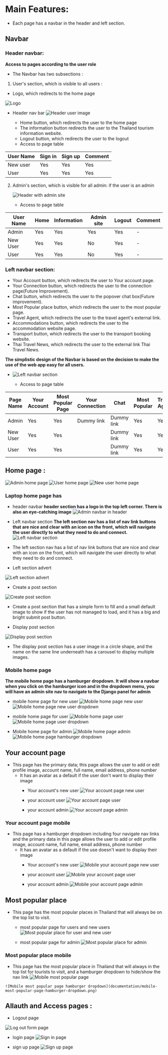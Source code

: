 # Main Features:
  - Each page has a navbar in the header and left section.

  ## Navbar 
  ### Header navbar:
  **Access to pages according to the user role**
  - The Navbar has two subsections :
1. User's section, which is visible to all users :
  - Logo, which redirects to the home page
     
  ![Logo](documentation/logo-in-header.png)

  - Header nav bar
  ![Header user image](documentation/header-user-image.png)


    - Home button, which redirects the user to the home page
    - The information button redirects the user to the Thailand tourism information website.
    - Logout button, which redirects the user to the logout
    - Access to page table

  | User Name | Sign in | Sign up | Comment |
  | ------- | --------- | ------- | ------- |
  | New user | Yes | Yes | Yes | - |
  | User | Yes | Yes | Yes | - |

2. Admin's section, which is visible for all admin:
    if the user is an admin 

   ![Header with admin site](documentation/header-admin-image.png)


    - Access to page table

  | User Name | Home | Information | Admin site | Logout | Comment |
  | --------- | ---- | ----------- | ---------- | ------ | ------- |
  | Admin | Yes | Yes | Yes | Yes | - |
  | New User | Yes | Yes | No | Yes | - |
  | User | Yes | Yes | No | Yes | - |

 
  ### Left navbar section:
  - Your Account button, which redirects the user to Your account page.
  - Your Connection button, which redirects the user to the connection page(Future Improvement).
  - Chat button, which redirects the user to the popover chat box(Future improvement).
  - Most Popular place button, which redirects the user to the most popular page.
  - Travel Agent, which redirects the user to the travel agent's external link.
  - Accommodations button, which redirects the user to the accommodation website page.
  - Transport button, which redirects the user to the transport booking website.
  - Thai Travel News, which redirects the user to the external link Thai Travel News.

**The simplistic design of the Navbar is based on the decision to make the use of the web app easy for all users.**

  - ![Left navbar section](documentation/left-nav.png)


    - Access to page table
      
| Page Name | Your Account | Most Popular Page| Your Connection | Chat | Most Popular | Travel Agent | Accommodations | Transport | Thai Travel News | Comment |
| --------- | ----------------- | ------------ | --------------- | ---- | ------------ | ------------ | -------------- | --------- | ---------------- | ------- |
| Admin      | Yes               | Yes       | Dummy link       | Dummy link   | Yes | Yes | Yes | Yes | Yes |  Future improvement  |
| New User      | Yes               | Yes       |         | Dummy link   | Yes | Yes | Yes | Yes | Yes |  Future improvement |
| User      | Yes               | Yes       |         | Dummy link   | Yes | Yes | Yes | Yes | Yes |  Future improvement |


## Home page :
![Admin home page](documentation/home-page-image1.png)
![User home page](documentation/home-page-user.png)
![New user home page](documentation/new-user-home-page.png)
  ### Laptop home page has 
  - header navbar
  **header section has a logo in the top left corner. There is also an eye-catching image**
  ![Admin navbar in header](documentation/admin-navbar-in-header.png)

  - Left navbar section
  **The left section nav has a list of nav link buttons that are nice and clear with an icon on the front, which will navigate the user directly to what they need to do and connect.**
  ![Left navbar section](documentation/left-nav.png)
  - The left section nav has a list of nav link buttons that are nice and clear with an icon on the front, which will navigate the user directly to what they need to do and connect. 

  - Left section advert

  ![Left section advert](documentation/left-section-advert.png)

  - Create a post section

  ![Create post section](images/create-post-section.png)

  - Create a post section that has a simple form to fill and a small default image to show if the user has not managed to load, and it has a big and bright submit post button.

  - Display post section

  ![Display post section](documentation/display-post-section.png)

  - The display post section has a user image in a circle shape, and the name on the same line underneath has a carousel to display multiple images.
  
### Mobile home page
  **The mobile home page has a hamburger dropdown. It will show a navbar when you click on the hamburger icon and in the dropdown menu, you will have an admin site nav to navigate to the Django panel for admin**
  - mobile home page for new user
  ![Mobile home page new user](documentation/mobile-home-page-new-user.png)
  ![Mobile home page new user dropdown](documentation/mobile-home-page-new-user-dropdown.png)

  - mobile home page for user
  ![Mobile home page user](documentation/mobile-home-page-user.png)
  ![Mobile home page user dropdown](documentation/mobile-home-page-user-dropdown.png)

  - Mobile home page for admin
  ![Mobile home page admin](documentation/mobile-home-page-hamburger.png)
  ![Mobile home page hamburger dropdown](documentation/mobile-home-page-hamburger-dropdown.png)

 ## Your account page
  - This page has the primary data; this page allows the user to add or edit profile image, account name, full name, email address, phone number 
    - It has an avatar as a default if the user don't want to display their image
      - Your account's new user
      ![Your account page new user](documentation/your-account-page-new-user.png)

      - your account user
      ![Your account page user](documentation/your-account-page-user.png)

      - your account admin
      ![Your account page admin](documentation/your-account-page-admin.png)
### Your account page mobile
 - This page has a hamburger dropdown including four navigate nav links and the primary data in this page allows the user to add or edit profile image, account name, full name, email address, phone number 
    - It has an avatar as a default if the use doesn't want to display their image
      - Your account's new user
      ![Mobile your account page new user](documentation/mobile-your-account-page-new-user.png)

      - your account user
      ![Mobile your account page user](documentation/mobile-your-account-page-user.png)

      - your account admin
      ![Mobile your account page admin](documentation/mobile-your-account-page-admin.png)

## Most popular place
  - This page has the most popular places in Thailand that will always be on the top list to visit.
      - most popular page for users and new users
  ![Most popular place for user and new user](documentation/most-popular-page-user-and-new-user.png)

       - most popular page for admin
  ![Most popular place for admin](documentation/most-popular-page-admin.png)


  ### Most popular place mobile
   - This page has the most popular place in Thailand that will always in the top list for tourists to visit, and a hamburger dropdown to hide/show the nav link
    ![Mobile most popular page](documentation/mobile-most-popular-page-.png)

    ![Mobile most popular page hamburger dropdown](documentation/mobile-most-popular-page-hamburger-dropdown.png)

## Allauth and Access pages :

  - Logout page
  
  ![Log out form page](documentation/logout-page-image.png)

  - login page
  ![Sign in page](documentation/sign-in-page.png)

  - sign up page
  ![Sign up page](documentation/sign-up-page.png)

